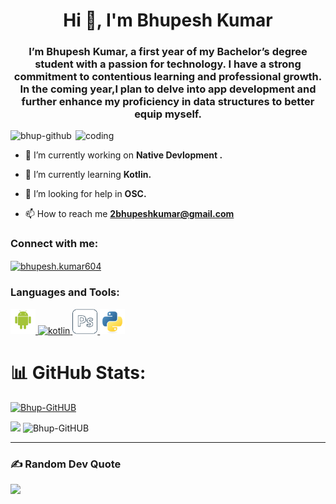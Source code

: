<h1 align="center">Hi 👋, I'm Bhupesh Kumar</h1>
<h3 align="center">I’m Bhupesh Kumar, a first year of my Bachelor’s degree student with a passion for technology. I have a strong commitment to contentious learning and
professional growth. In the coming year,I plan to delve into app development and further enhance my
proficiency in data structures to better equip myself.</h3>


<img align="right" alt="coding" width="400" src="https://user-images.githubusercontent.com/55389276/140866485-8fb1c876-9a8f-4d6a-98dc-08c4981eaf70.gif">

<p align="left"> <img src="https://komarev.com/ghpvc/?username=bhup-github&label=Profile%20views&color=0e75b6&style=flat" alt="bhup-github" /> </p>


- 🔭 I’m currently working on **Native Devlopment .**

- 🌱 I’m currently learning **Kotlin.**

- 🤝 I’m looking for help in **OSC.**

- 📫 How to reach me **2bhupeshkumar@gmail.com**


<h3 align="left">Connect with me:</h3>
<p align="left">
<a href="https://instagram.com/bhupesh.kumar604" target="blank"><img align="center" src="https://raw.githubusercontent.com/rahuldkjain/github-profile-readme-generator/master/src/images/icons/Social/instagram.svg" alt="bhupesh.kumar604" height="30" width="40" /></a>


</p>

<h3 align="left">Languages and Tools:</h3>
<p align="left"> <a href="https://developer.android.com" target="_blank" rel="noreferrer"> <img src="https://raw.githubusercontent.com/devicons/devicon/master/icons/android/android-original-wordmark.svg" alt="android" width="40" height="40"/> </a> <a href="https://kotlinlang.org" target="_blank" rel="noreferrer"> <img src="https://www.vectorlogo.zone/logos/kotlinlang/kotlinlang-icon.svg" alt="kotlin" width="40" height="40"/> </a> <a href="https://www.photoshop.com/en" target="_blank" rel="noreferrer"> <img src="https://raw.githubusercontent.com/devicons/devicon/master/icons/photoshop/photoshop-line.svg" alt="photoshop" width="40" height="40"/> </a> <a href="https://www.python.org" target="_blank" rel="noreferrer"> <img src="https://raw.githubusercontent.com/devicons/devicon/master/icons/python/python-original.svg" alt="python" width="40" height="40"/> </a>


# 📊 GitHub Stats:

         
[![Bhup-GitHUB](https://github-readme-activity-graph.vercel.app/graph?username=Bhup-GitHUB&bg_color=271d44&color=f702e3&line=a8059d&point=ffffff&area=true&hide_border=true)](https://github.com/Bhup-GitHUB)
</p>

<p>
<img src = "https://github-readme-streak-stats.herokuapp.com?user=Bhup-GitHUB&theme=radical&hide_border=false" width = "50%" >
    <img src="https://github-readme-stats.vercel.app/api?username=Bhup-GitHUB&show_icons=true&theme=radical" alt="Bhup-GitHUB" width = 46%/>
</p>        
<hr>


### ✍️ Random Dev Quote
![](https://quotes-github-readme.vercel.app/api?type=horizontal&theme=radical)
